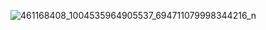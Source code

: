 
![461168408_1004535964905537_694711079998344216_n](https://github.com/user-attachments/assets/9b19a495-b5c9-4411-bd53-429972df7e94)
